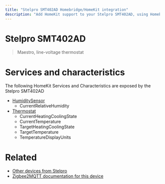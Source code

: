 ```yaml
---
title: "Stelpro SMT402AD Homebridge/HomeKit integration"
description: "Add HomeKit support to your Stelpro SMT402AD, using Homebridge, Zigbee2MQTT and homebridge-z2m."
---
```

<!---
This file has been GENERATED using src/docgen/docgen.ts
DO NOT EDIT THIS FILE MANUALLY!
-->
# Stelpro SMT402AD
> Maestro, line-voltage thermostat


# Services and characteristics
The following HomeKit Services and Characteristics are exposed by
the Stelpro SMT402AD

* [HumiditySensor](../../sensors.md)
  * CurrentRelativeHumidity
* [Thermostat](../../climate.md)
  * CurrentHeatingCoolingState
  * CurrentTemperature
  * TargetHeatingCoolingState
  * TargetTemperature
  * TemperatureDisplayUnits


# Related
* [Other devices from Stelpro](../index.md#stelpro)
* [Zigbee2MQTT documentation for this device](https://www.zigbee2mqtt.io/devices/SMT402AD.html)